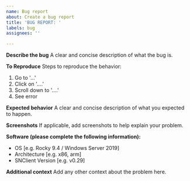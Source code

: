 ```yaml
---
name: Bug report
about: Create a bug report
title: 'BUG REPORT: '
labels: bug
assignees: ''

---
```


**Describe the bug**
A clear and concise description of what the bug is.

**To Reproduce**
Steps to reproduce the behavior:
1. Go to '...'
2. Click on '....'
3. Scroll down to '....'
4. See error

**Expected behavior**
A clear and concise description of what you expected to happen.

**Screenshots**
If applicable, add screenshots to help explain your problem.

**Software (please complete the following information):**
 - OS [e.g. Rocky 9.4 / Windows Server 2019]
 - Architecture [e.g. x86, arm]
 - SNClient Version [e.g. v0.29]

**Additional context**
Add any other context about the problem here.
